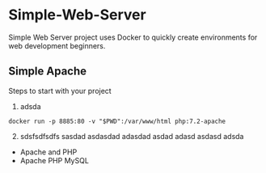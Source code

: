 # Simple-Web-Server

Simple Web Server project uses Docker to quickly create environments for web development beginners.

## Simple Apache
Steps to start with your project
1. adsda
```
docker run -p 8885:80 -v "$PWD":/var/www/html php:7.2-apache
````
2. sdsfsdfsdfs
sasdad asdasdad adasdad 
asdad adasd  asdasd adsda

* Apache and PHP
* Apache PHP MySQL
